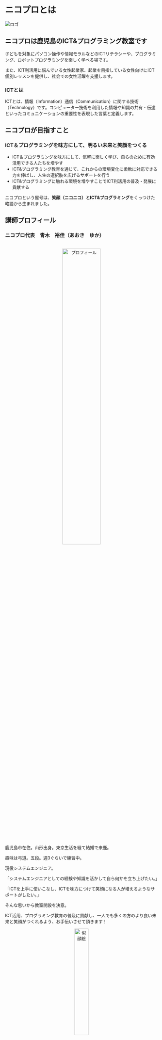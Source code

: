 # ニコプロとは
<div>
<img src="/img/logo.png" alt="ロゴ"/>
</div>

## ニコプロは鹿児島のICT&プログラミング教室です
子どもを対象にパソコン操作や情報モラルなどのICTリテラシーや、プログラミング、ロボットプログラミングを楽しく学べる場です。

また、ICT利活用に悩んでいる女性起業家、起業を目指している女性向けにICT個別レッスンを提供し、社会での女性活躍を支援します。

### ICTとは
ICTとは、情報（Information）通信（Communication）に関する技術（Technology）です。コンピューター技術を利用した情報や知識の共有・伝達といったコミュニケーションの重要性を表現した言葉と定義します。

## ニコプロが目指すこと
### ICT＆プログラミングを味方にして、明るい未来と笑顔をつくる
* ICT＆プログラミングを味方にして、気軽に楽しく学び、自らのために有効活用できる人たちを増やす
* ICT&プログラミング教育を通じて、これからの環境変化に柔軟に対応できる力を伸ばし、人生の選択肢を広げるサポートを行う
* ICT&プログラミングに触れる環境を増やすことでICT利活用の普及・発展に貢献する
 
ニコプロという屋号は、**笑顔（ニコニコ）**と**ICT&プログラミング**をくっつけた略語から生まれました。

## 講師プロフィール
### ニコプロ代表　青木　裕佳（あおき　ゆか）
<br>
<div align="center">
<img src="/img/profile.jpg" alt="プロフィール" width="50%"/>
</div>

鹿児島市在住。山形出身。東京生活を経て結婚で来鹿。

趣味は弓道。五段。週3ぐらいで練習中。

現役システムエンジニア。

「システムエンジニアとしての経験や知識を活かして自ら何かを立ち上げたい。」

「ICTを上手に使いこなし、ICTを味方につけて笑顔になる人が増えるようなサポートがしたい。」

そんな思いから教室開設を決意。

ICT活用、プログラミング教育の普及に貢献し、一人でも多くの方のより良い未来と笑顔がつくれるよう、お手伝いさせて頂きます！

<div align="center">
<img src="/img/face.png" alt="似顔絵" width="30%"/>
</div>

## プライバシーポリシー
ニコプロ（以下「当教室」といいます。）では、お客様が安心してご利用頂けるよう、頂いた個人情報の保護について最大限の注意を払います。

個人情報保護についての方針は以下の通りです。

### 法令・規範の遵守
当教室は、個人情報の保護に関する法令およびその他の規範を遵守し、個人情報を適正に取り扱います。

### 個人情報の取得
当教室では、次のような場合に必要な範囲で個人情報を取得いたします。

* 当教室へのお問い合わせ時
* 当教室へのサービスお申し込み時

### 個人情報の利用目的
当教室は個人情報を以下の目的で利用いたします。

* お客様への連絡のため
* お問い合わせに対応するため
* お客様へのサービス提供のため

### 個人情報の管理
個人情報への不正アクセスまたは紛失、破壊、改ざん及び漏洩を防止する保護策を講じて、厳重に管理いたします。

### 個人情報の第三者への開示・提供
当教室は、次のいずれかに該当する場合を除き、個人情報を第三者に開示・提供いたしません。

* ご本人の同意がある場合
* 生命、身体または財産の保護のために必要である場合であって、ご本人の同意を得ることが困難である場合
* 利用目的の達成に必要な範囲内において、業務委託先に提供する場合
* その他法令に基づき第三者に対する開示または提供が認められる場合

### 個人情報の開示・訂正・削除
当教室が保有するお客様の個人情報について開示・訂正・削除等を希望される際は、[**お問い合わせフォーム**](/contact)にてお申し出下さい。
ご本人様からの請求であることが確認できた場合、法令に従って速やかに対応いたします。

## サイトポリシー
ニコプロ (以下「当教室」といいます) が提供するウェブサイト(以下「当ウェブサイト」といいます) をご利用いただくお客さまは、以下の内容を十分にお読みください。

なお、下記内容につきましては予告なく変更させていただく場合がありますので、あらかじめご了承ください。

### 著作権について
当ウェブサイト上の文章、イラスト、ロゴ、写真、動画、その他のすべての情報は、当教室ならびに第三者が有する著作権、特許権、商標権その他の権利により保護されています。

当ウェブサイト上にあるコンテンツの無断転用・無断転載を禁止いたします。

### 免責事項
当教室は、細心の注意を払って当社ウェブサイトに情報を掲載しておりますが、この情報の正確性および完全性を保証するものではありません。

当ウェブサイトの構成、コンテンツ等を、予告なしに変更または削除する場合がございますので、予めご了承ください。

当ウェブサイトに掲載する情報もしくは内容をご利用されたことで生じたトラブルや損失に関し一切責任を負うものではありません。

利用者各位の判断と自己責任のもとにご利用ください。

### 特定商取引法に基づく表記
#### 販売業者
ニコプロ

#### 代表責任者
青木　裕佳

#### 所在地
鹿児島県（以降所在地はご依頼頂いた際にお客様にお知らせいたします。）

#### メールアドレス
迷惑メールやスパム広告を防ぐために、お問い合わせは[**お問い合わせフォーム**](/contact)からお願いしております。

#### 電話番号
050-7121-5088（営業、勧誘目的の電話はご遠慮ください。）

#### 販売商品
* プログラミング教室
* ICT個別レッスン

#### 販売価格
各サービスの詳細ページをご参照ください。

※当サイト内の表示価格には消費税が含まれています。

#### 商品代金以外の必要料金
銀行振込の場合、振込手数料

#### 申込方法
ホームページ、メール

#### お支払方法
* プログラミング教室：クレジットカード決済、銀行振込
* ICT個別レッスン：銀行振込
  
#### 返品・キャンセル
サービスの性質上、返品はお受けできません。キャンセルについては、各サービスの利用規約をご参照ください。

### 広告配信について
当ウェブサイトでは、第三者配信の広告サービス「Googleアドセンス」を利用しています。

このような広告配信事業者は、ユーザーの興味に応じた商品やサービスの広告を表示するため、当ウェブサイトや他ウェブサイトへのアクセスに関する情報 『Cookie』(氏名、住所、メール アドレス、電話番号は含まれません) を使用することがあります。

またGoogleアドセンスに関して、このプロセスの詳細やこのような情報が広告配信事業者に使用されないようにする方法については、[**こちら**](https://policies.google.com/technologies/ads)をご覧ください。

### アクセス解析ツールについて
当ウェブサイトでは、Googleによるアクセス解析ツール「Googleアナリティクス」を利用しています。

このGoogleアナリティクスはトラフィックデータの収集のためにCookieを使用しています。

このトラフィックデータは匿名で収集されており、個人を特定するものではありません。

この機能はCookieを無効にすることで収集を拒否することが出来ますので、お使いのブラウザの設定をご確認ください。

この規約に関して、詳しくは[**こちら**](https://marketingplatform.google.com/about/analytics/terms/jp)をご覧ください。
